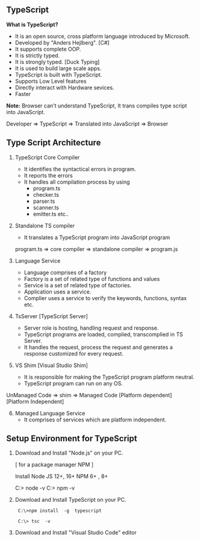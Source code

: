 TypeScript
-

**What is TypeScript?**
- It is an open source, cross platform language introduced by Microsoft.
- Developed by "Anders Hejlberg". [C#]
- It supports complete OOP.
- It is strictly typed.
- It is strongly typed. [Duck Typing]
- It is used to build large scale apps.
- TypeScript is built with TypeScript.
- Supports Low Level features
- Directly interact with Hardware sevices.
- Faster

**Note:**  Browser can't understand TypeScript, It trans compiles type script into JavaScript.

Developer => TypeScript => Translated into JavaScript => Browser


Type Script Architecture
-

1. TypeScript Core Compiler
    - It identifies the syntactical errors in program.
    - It reports the errors
    - It handles all compilation process by using
        - program.ts
        - checker.ts
        - parser.ts
        - scanner.ts
        - emitter.ts etc..

2. Standalone TS compiler
    - It translates a TypeScript program into JavaScript program

   program.ts => core compiler => standalone compiler => program.js


3. Language Service
    - Language comprises of a factory
    - Factory is a set of related type of functions and values
    - Service is a set of related type of factories.
    - Application uses a service.
    - Complier uses a service to verify the keywords, functions, syntax etc.


4. TsServer [TypeScript Server]
   - Server role is hosting, handling request and response.
   - TypeScript programs are loaded, complied, transcomplied in TS Server.
   - It handles the request, process the request and generates a response customized for every request.


5. VS Shim  [Visual Studio Shim]
    - It is responsible for making the TypeScript program platform neutral.
    - TypeScript program can run on any OS.

UnManaged Code	=> shim =>  Managed Code
[Platform dependent]		   [Platform Independent]
			
		
6. Managed Language Service
    - It comprises of services which are platform independent.


Setup Environment for TypeScript
-

1. Download and Install "Node.js" on your PC.

    [ for a package manager NPM ]

	Install Node JS  12+,  16+
	          NPM  6+ , 8+

   C:\> node  -v
   C:\> npm  -v

2. Download and Install TypeScript on your PC.

        C:\>npm install  -g  typescript

        C:\> tsc  -v

3. Download and Install "Visual Studio Code" editor